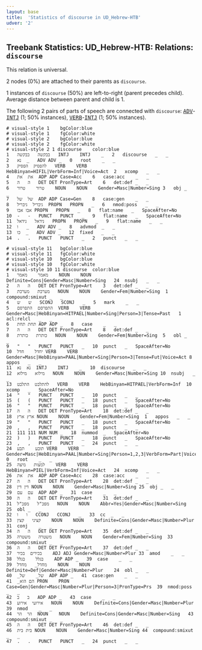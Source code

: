 ```yaml
---
layout: base
title:  'Statistics of discourse in UD_Hebrew-HTB'
udver: '2'
---
```


## Treebank Statistics: UD_Hebrew-HTB: Relations: `discourse`

This relation is universal.

2 nodes (0%) are attached to their parents as `discourse`.

1 instances of `discourse` (50%) are left-to-right (parent precedes child).
Average distance between parent and child is 1.

The following 2 pairs of parts of speech are connected with `discourse`: <tt><a href="he_htb-pos-ADV.html">ADV</a></tt>-<tt><a href="he_htb-pos-INTJ.html">INTJ</a></tt> (1; 50% instances), <tt><a href="he_htb-pos-VERB.html">VERB</a></tt>-<tt><a href="he_htb-pos-INTJ.html">INTJ</a></tt> (1; 50% instances).


~~~ conllu
# visual-style 1	bgColor:blue
# visual-style 1	fgColor:white
# visual-style 2	bgColor:blue
# visual-style 2	fgColor:white
# visual-style 2 1 discourse	color:blue
1	בבקשה	בבקשה	INTJ	INTJ	_	2	discourse	_	_
2	נא	_	ADV	ADV	_	0	root	_	_
3	להפסיק	הפסיק	VERB	VERB	HebBinyan=HIFIL|VerbForm=Inf|Voice=Act	2	xcomp	_	_
4	את	את	ADP	ADP	Case=Acc	6	case:acc	_	_
5	ה	ה	DET	DET	PronType=Art	6	det:def	_	_
6	טרור	טרור	NOUN	NOUN	Gender=Masc|Number=Sing	3	obj	_	_
7	של	של	ADP	ADP	Case=Gen	8	case:gen	_	_
8	גיבריל	גיבריל	PROPN	PROPN	_	6	nmod:poss	_	_
9	אבו	אבו	PROPN	PROPN	_	8	flat:name	_	SpaceAfter=No
10	-	-	PUNCT	PUNCT	_	9	flat:name	_	SpaceAfter=No
11	נידאל	נידאל	PROPN	PROPN	_	9	flat:name	_	_
12	ו	_	ADV	ADV	_	8	advmod	_	_
13	כו	_	ADV	ADV	_	12	fixed	_	_
14	.	.	PUNCT	PUNCT	_	2	punct	_	_

~~~


~~~ conllu
# visual-style 11	bgColor:blue
# visual-style 11	fgColor:white
# visual-style 10	bgColor:blue
# visual-style 10	fgColor:white
# visual-style 10 11 discourse	color:blue
1	מאמר	מאמר	NOUN	NOUN	Definite=Cons|Gender=Masc|Number=Sing	24	nsubj	_	_
2	ה	ה	DET	DET	PronType=Art	3	det:def	_	_
3	מערכת	מערכת	NOUN	NOUN	Gender=Fem|Number=Sing	1	compound:smixut	_	_
4	ש	ש	SCONJ	SCONJ	_	5	mark	_	_
5	התפרסם	התפרסם	VERB	VERB	Gender=Masc|HebBinyan=HITPAEL|Number=Sing|Person=3|Tense=Past	1	acl:relcl	_	_
6	תחת	תחת	ADP	ADP	_	8	case	_	_
7	ה	ה	DET	DET	PronType=Art	8	det:def	_	_
8	כותרת	כותרת	NOUN	NOUN	Gender=Fem|Number=Sing	5	obl	_	_
9	"	"	PUNCT	PUNCT	_	10	punct	_	SpaceAfter=No
10	יחדל	חדל	VERB	VERB	Gender=Masc|HebBinyan=PAAL|Number=Sing|Person=3|Tense=Fut|Voice=Act	8	appos	_	_
11	נא	נא	INTJ	INTJ	_	10	discourse	_	_
12	מילוא	מילוא	NOUN	NOUN	Gender=Masc|Number=Sing	10	nsubj	_	_
13	להתלבט	התלבט	VERB	VERB	HebBinyan=HITPAEL|VerbForm=Inf	10	xcomp	_	SpaceAfter=No
14	"	"	PUNCT	PUNCT	_	10	punct	_	_
15	(	(	PUNCT	PUNCT	_	18	punct	_	SpaceAfter=No
16	"	"	PUNCT	PUNCT	_	18	punct	_	SpaceAfter=No
17	ה	ה	DET	DET	PronType=Art	18	det:def	_	_
18	ארץ	ארץ	NOUN	NOUN	Gender=Fem|Number=Sing	1	appos	_	_
19	"	"	PUNCT	PUNCT	_	18	punct	_	SpaceAfter=No
20	,	,	PUNCT	PUNCT	_	18	punct	_	_
21	111	111	NUM	NUM	_	18	nummod	_	SpaceAfter=No
22	)	)	PUNCT	PUNCT	_	18	punct	_	SpaceAfter=No
23	,	,	PUNCT	PUNCT	_	24	punct	_	_
24	תובע	תבע	VERB	VERB	Gender=Masc|HebBinyan=PAAL|Number=Sing|Person=1,2,3|VerbForm=Part|Voice=Act	0	root	_	_
25	למצות	מיצה	VERB	VERB	HebBinyan=PIEL|VerbForm=Inf|Voice=Act	24	xcomp	_	_
26	את	את	ADP	ADP	Case=Acc	28	case:acc	_	_
27	ה	ה	DET	DET	PronType=Art	28	det:def	_	_
28	דין	דין	NOUN	NOUN	Gender=Masc|Number=Sing	25	obj	_	_
29	עם	עם	ADP	ADP	_	31	case	_	_
30	ה	ה	DET	DET	PronType=Art	31	det:def	_	_
31	מפכ"ל	מפכ"ל	NOUN	NOUN	Abbr=Yes|Gender=Masc|Number=Sing	25	obl	_	_
32	ו	ו	CCONJ	CCONJ	_	33	cc	_	_
33	קציני	קצין	NOUN	NOUN	Definite=Cons|Gender=Masc|Number=Plur	31	conj	_	_
34	ה	ה	DET	DET	PronType=Art	35	det:def	_	_
35	משטרה	משטרה	NOUN	NOUN	Gender=Fem|Number=Sing	33	compound:smixut	_	_
36	ה	ה	DET	DET	PronType=Art	37	det:def	_	_
37	בכירים	בכיר	ADJ	ADJ	Gender=Masc|Number=Plur	33	amod	_	_
38	בגלל	בגלל	ADP	ADP	_	39	case	_	_
39	מחדל_	מחדל	NOUN	NOUN	Definite=Def|Gender=Masc|Number=Plur	24	obl	_	_
40	_של_	של	ADP	ADP	_	41	case:gen	_	_
41	_הם	הוא	PRON	PRON	Case=Gen|Gender=Masc|Number=Plur|Person=3|PronType=Prs	39	nmod:poss	_	_
42	ב	ב	ADP	ADP	_	43	case	_	_
43	אירועי	אירוע	NOUN	NOUN	Definite=Cons|Gender=Masc|Number=Plur	39	nmod	_	_
44	הר	הר	NOUN	NOUN	Definite=Cons|Gender=Masc|Number=Sing	43	compound:smixut	_	_
45	ה	ה	DET	DET	PronType=Art	46	det:def	_	_
46	בית	בית	NOUN	NOUN	Gender=Masc|Number=Sing	44	compound:smixut	_	_
47	.	.	PUNCT	PUNCT	_	24	punct	_	_

~~~


